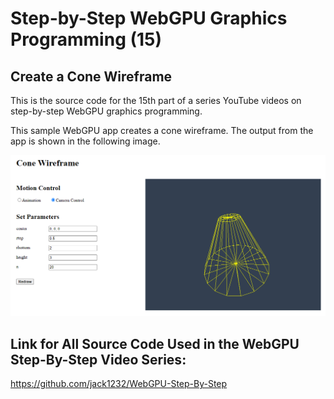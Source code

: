 # Step-by-Step WebGPU Graphics Programming (15) 
## Create a Cone Wireframe

This is the source code for the 15th part of a series YouTube videos on step-by-step WebGPU graphics programming.

This sample WebGPU app creates a cone wireframe. The output from the app is shown in the following image.

![image01](dist/assets/image01.png)

## Link for All Source Code Used in the WebGPU Step-By-Step Video Series:

https://github.com/jack1232/WebGPU-Step-By-Step